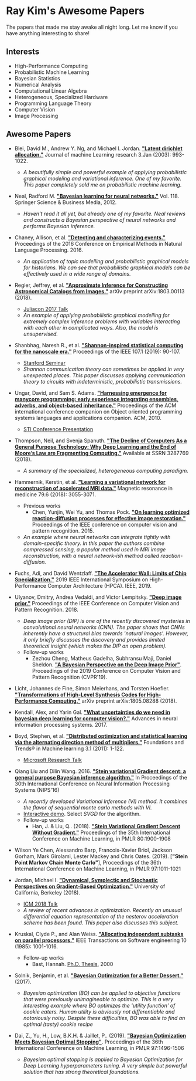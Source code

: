 # Ray Kim's Awesome Papers
The papers that made me stay awake all night long.
Let me know if you have anything interesting to share!

## Interests
* High-Performance Computing
* Probabilistic Machine Learning
* Bayesian Statistics
* Numerical Analysis
* Computational Linear Algebra
* Heterogeneous, Specialized Hardware
* Programming Language Theory
* Computer Vision
* Image Processing

## Awesome Papers
* Blei, David M., Andrew Y. Ng, and Michael I. Jordan. [**"Latent dirichlet allocation."**](http://www.jmlr.org/papers/volume3/blei03a/blei03a.pdf) Journal of machine Learning research 3.Jan (2003): 993-1022.
    * *A beautifully simple and powerful example of applying probabilistic graphical modeling and variational inference. One of my favorite. This paper completely sold me on probabilistic machine learning.*
    
* Neal, Radford M. [**"Bayesian learning for neural networks."**](http://citeseerx.ist.psu.edu/viewdoc/download?doi=10.1.1.446.9306&rep=rep1&type=pdf) Vol. 118. Springer Science & Business Media, 2012.
    * *Haven't read it all yet, but already one of my favorite. Neal reviews and constructs a Bayesian perspective of neural networks and performs Bayesian inference.*

* Chaney, Allison, et al. [**"Detecting and characterizing events."**](http://dirichlet.net/pdf/chaney16detecting.pdf) Proceedings of the 2016 Conference on Empirical Methods in Natural Language Processing. 2016.
    * *An application of topic modelling and probabilistic graphical models for historians. We can see that probabilistic graphical models can be effectively used in a wide range of domains.*

* Regier, Jeffrey, et al. [**"Approximate Inference for Constructing Astronomical Catalogs from Images."**](https://arxiv.org/abs/1803.00113) arXiv preprint arXiv:1803.00113 (2018).
    * [Juliacon 2017 Talk](https://juliacomputing.com/case-studies/celeste.html)
    * *An example of applying probabilistic graphical modelling for extremely complex inference problems with variables interacting with each other in complicated ways. Also, the model is unsupervised.*
    
* Shanbhag, Naresh R., et al. [**"Shannon-inspired statistical computing for the nanoscale era."**](https://ieeexplore.ieee.org/document/8482253) Proceedings of the IEEE 107.1 (2019): 90-107.
    * [Stanford Seminar](https://www.youtube.com/watch?v=zwzYNura0Ps)
    * *Shannon communication theory can sometimes be applied in very unexpected places. This paper discusses applying communication theory to circuits with indeterministic, probabilistic transmissions.*
    
* Ungar, David, and Sam S. Adams. [**"Harnessing emergence for manycore programming: early experience integrating ensembles, adverbs, and object-based inheritance."**](https://dl.acm.org/citation.cfm?id=1869546) Proceedings of the ACM international conference companion on Object oriented programming systems languages and applications companion. ACM, 2010.
    * [STI Conference Presentation](https://youtu.be/GBtqQwcJoN0)
    
* Thompson, Neil, and Svenja Spanuth. [**"The Decline of Computers As a General Purpose Technology: Why Deep Learning and the End of Moore’s Law are Fragmenting Computing."**](https://papers.ssrn.com/sol3/papers.cfm?abstract_id=3287769) Available at SSRN 3287769 (2018).
    * *A summary of the specialized, heterogeneous computing paradigm.*
    
* Hammernik, Kerstin, et al. [**"Learning a variational network for reconstruction of accelerated MRI data."**](https://arxiv.org/abs/1704.00447) Magnetic resonance in medicine 79.6 (2018): 3055-3071.
    * Previous works
        * Chen, Yunjin, Wei Yu, and Thomas Pock. [**"On learning optimized reaction-diffusion processes for effective image restoration."**](https://arxiv.org/abs/1503.05768) Proceedings of the IEEE conference on computer vision and pattern recognition. 2015.
    * *An example where neural networks can integrate tightly with domain-specific theory. In this paper the authors combine compressed sensing, a popular method used in MRI image reconstruction, with a neural network-ish method called reaction-diffusion.*
    
* Fuchs, Adi, and David Wentzlaff. [**"The Accelerator Wall: Limits of Chip Specialization."**](http://parallel.princeton.edu/papers/wall-hpca19.pdf) 2019 IEEE International Symposium on High-Performance Computer Architecture (HPCA). IEEE, 2019.

* Ulyanov, Dmitry, Andrea Vedaldi, and Victor Lempitsky. [**"Deep image prior."**](https://arxiv.org/abs/1711.10925) Proceedings of the IEEE Conference on Computer Vision and Pattern Recognition. 2018. 
    * *Deep image prior (DIP) is one of the recently discovered mysteries in convolutional neural networks (CNN). The paper shows that CNNs inherently have a structural bias towards 'natural images'. However, it only briefly discusses the discovery and provides limited theoretical insight (which makes the DIP an open problem).*
    * Follow-up works
        * Zezhou Cheng, Matheus Gadelha, Subhransu Maji, Daniel Sheldon. [**"A Bayesian Perspective on the Deep Image Prior"**](https://arxiv.org/abs/1904.07457). Proceedings of the 2019 Conference on Computer Vision and Pattern Recognition (CVPR'19).
        
* Licht, Johannes de Fine, Simon Meierhans, and Torsten Hoefler. [**"Transformations of High-Level Synthesis Codes for High-Performance Computing."**](https://arxiv.org/abs/1805.08288) arXiv preprint arXiv:1805.08288 (2018).

* Kendall, Alex, and Yarin Gal. [**"What uncertainties do we need in bayesian deep learning for computer vision?."**](https://arxiv.org/abs/1703.04977) Advances in neural information processing systems. 2017.

* Boyd, Stephen, et al. [**"Distributed optimization and statistical learning via the alternating direction method of multipliers."**](http://web.stanford.edu/~boyd/papers/admm_distr_stats.html) Foundations and Trends® in Machine learning 3.1 (2011): 1-122.
    * [Microsoft Research Talk](https://www.youtube.com/watch?v=Xg0ozgCXXB8)
    
* Qiang Liu and Dilin Wang. 2016. [**"Stein variational Gradient descent: a general purpose Bayesian inference algorithm."**](https://dl.acm.org/citation.cfm?id=3157362) In Proceedings of the 30th International Conference on Neural Information Processing Systems (NIPS'16)
    * *A recently developed Variational Inference (VI) method. It combines the flavor of sequential monte carlo methods with VI.*
    * [Interactive demo](https://chi-feng.github.io/mcmc-demo/app.html). Select *SVGD* for the algorithm.
    * Follow-up works
        * Han, J. & Liu, Q.. (2018). [**"Stein Variational Gradient Descent Without Gradient."**](http://proceedings.mlr.press/v80/han18b.html) Proceedings of the 35th International Conference on Machine Learning, in PMLR 80:1900-1908

* Wilson Ye Chen, Alessandro Barp, Francois-Xavier Briol, Jackson Gorham, Mark Girolami, Lester Mackey and Chris Oates. (2019). [**"Stein Point Markov Chain Monte Carlo"**], Proceedings of the 36th International Conference on Machine Learning, in PMLR 97:1011-1021
    
* Jordan, Michael I. [**"Dynamical, Symplectic and Stochastic Perspectives on Gradient-Based Optimization."**](https://eta.impa.br/dl/PL012.pdf) University of California, Berkeley (2018).
    * [ICM 2018 Talk](https://www.youtube.com/watch?v=wXNWVhE2Dl4)
    * *A review of recent advances in optimization. Recently an unusual differential equation representation of the nesterov acceleration scheme has been found. This paper also discusses this subject.*
    
* Kruskal, Clyde P., and Alan Weiss. [**"Allocating independent subtasks on parallel processors."**](https://ieeexplore.ieee.org/abstract/document/1701915) IEEE Transactions on Software engineering 10 (1985): 1001-1016.
    * Follow-up works
        * Bast, Hannah. [Ph.D. Thesis](http://ad.informatik.uni-freiburg.de/files/phd-thesis-hannah-bast.pdf/view?set_language=en), 2000
        
* Solnik, Benjamin, et al. [**"Bayesian Optimization for a Better Dessert."**](https://static.googleusercontent.com/media/research.google.com/en//pubs/archive/46507.pdf) (2017).
    * *Bayesian optimization (BO) can be applied to objective functions that were previously unimagineable to optimize. This is a very interesting example where BO optimizes the 'utility function' of cookie eaters. Human utility is obviously not differentiable and notoriously noisy. Despite these difficulties, BO was able to find an optimal (tasty) cookie recipe*
    
* Dai, Z., Yu, H., Low, B.K.H. & Jaillet, P.. (2019). [**"Bayesian Optimization Meets Bayesian Optimal Stopping"**](http://proceedings.mlr.press/v97/dai19a.html). Proceedings of the 36th International Conference on Machine Learning, in PMLR 97:1496-1506
    * *Bayesian optimal stopping is applied to Bayesian Optimization for Deep Learning hyperparameters tuning. A very simple but powerful solution that has strong theoretical foundations.*

